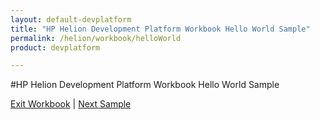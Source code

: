 ```yaml
---
layout: default-devplatform
title: "HP Helion Development Platform Workbook Hello World Sample"
permalink: /helion/workbook/helloWorld
product: devplatform

---
```

#HP Helion Development Platform Workbook Hello World Sample

[Exit Workbook](/helion/devplatform/) | [Next Sample](/helion/workbook/database)